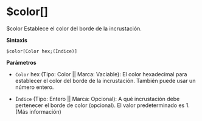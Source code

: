 # $color[]


$color Establece el color del borde de la incrustación.

**Sintaxis**
```
$color[Color hex;(Índice)]
```

**Parámetros**

- `Color` hex (Tipo: Color || Marca: Vaciable): El color hexadecimal para establecer el color del borde de la incrustación. También puede usar un número entero.

- `Índice` (Tipo: Entero || Marca: Opcional): A qué incrustación debe pertenecer el borde de color (opcional). El valor predeterminado es 1. (Más información)